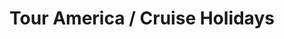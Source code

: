---
title: "Tour America / Cruise Holidays"
url: /dublin/tour-america-cruise-holidays/
shop: travel agency
---